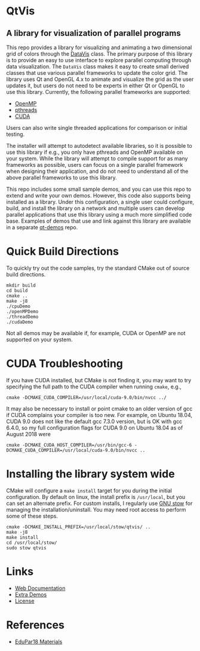 # QtVis

## A library for visualization of parallel programs

This repo provides a library for visualizing and animating a two dimensional grid of colors through the [DataVis](include/dataVis.h) class. The primary purpose of this library is to provide an easy to use interface to explore parallel computing through data visualization. The `DataVis` class makes it easy to create small derived classes that use various parallel frameworks to update the color grid. The library uses Qt and OpenGL 4.x to animate and visualize the grid as the user updates it, but users do not need to be experts in either Qt or OpenGL to use this library. Currently, the following parallel frameworks are supported:

 * [OpenMP](https://www.openmp.org/resources/tutorials-articles/)
 * [pthreads](https://computing.llnl.gov/tutorials/pthreads/)
 * [CUDA](https://developer.nvidia.com/cuda-zone)

Users can also write single threaded applications for comparison or initial testing.

The installer will attempt to autodetect available libraries, so it is possible to use this library if e.g., you only have pthreads and OpenMP available on your system. While the library will attempt to compile support for as many frameworks as possible, users can focus on a single parallel framework when designing their application, and do not need to understand all of the above parallel frameworks to use this library.

This repo includes some small sample demos, and you can use this repo to extend and write your own demos. However, this code also supports being installed as a library. Under this configuration, a single user could configure, build, and install the library on a network and multiple users can develop parallel applications that use this library using a much more simplified code base. Examples of demos that use and link against this library are available in a separate [qt-demos](https://github.swarthmore.edu/adanner1/qtogl-demos) repo.

# Quick Build Directions

To quickly try out the code samples, try the standard CMake out of source build directions.

```
mkdir build
cd build
cmake ..
make -j8
./cpuDemo
./openMPDemo
./threadDemo
./cudaDemo
```

Not all demos may be available if, for example, CUDA or OpenMP are not supported on your system.

# CUDA Troubleshooting

If you have CUDA installed, but CMake is not finding it, you may want to try specifying the full path to the CUDA compiler when running `cmake`, e.g.,

```
cmake -DCMAKE_CUDA_COMPILER=/usr/local/cuda-9.0/bin/nvcc ../
```

It may also be necessary to install or point cmake to an older version of gcc if CUDA complains your compiler is too new. For example, on Ubuntu 18.04, CUDA 9.0 does not like the default gcc 7.3.0 version, but is OK with gcc 6.4.0, so my full configuration flags for CUDA 9.0 on Ubuntu 18.04 as of August 2018 were

```
cmake -DCMAKE_CUDA_HOST_COMPILER=/usr/bin/gcc-6 -DCMAKE_CUDA_COMPILER=/usr/local/cuda-9.0/bin/nvcc ..
```

# Installing the library system wide

CMake will configure a `make install` target for you during the initial configuration. By default on linux, the install prefix is `/usr/local`, but you can set an alternate prefix. For custom installs, I regularly use [GNU stow](https://www.gnu.org/software/stow/manual/stow.html) for managing the installation/uninstall. You may need root access to perform some of these steps.

```
cmake -DCMAKE_INSTALL_PREFIX=/usr/local/stow/qtvis/ ..
make -j8
make install
cd /usr/local/stow/
sudo stow qtvis
```

# Links

 * [Web Documentation](https://www.cs.swarthmore.edu/~adanner/qtvis/)
 * [Extra Demos](https://github.swarthmore.edu/adanner1/qtogl-demos)
 * [License](License.md)

# References

 * [EduPar18 Materials](https://www.cs.swarthmore.edu/edupar18/)
